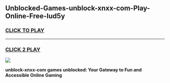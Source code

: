 
## Unblocked-Games-unblock-xnxx-com-Play-Online-Free-lud5y
<h3>
<a href="https://premium76.site?title=unblock-xnxx-com&ref=26A">CLICK TO PLAY</a></h3>
<hr>

<h3>
<a href="https://premium76.site?title=unblock-xnxx-com&ref=26A">CLICK 2 PLAY</a>
  
</h3>

<a href="https://premium76.site?title=unblock-xnxx-com&ref=26A"><img src="https://clearcache.store/games.png"></a>


**unblock-xnxx-com games unblocked: Your Gateway to Fun and Accessible Online Gaming**

